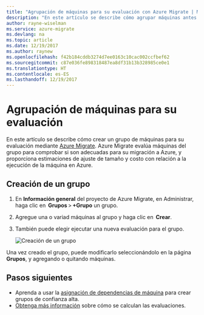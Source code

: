 ```yaml
---
title: "Agrupación de máquinas para su evaluación con Azure Migrate | Microsoft Docs"
description: "En este artículo se describe cómo agrupar máquinas antes de ejecutar una evaluación con el servicio Azure Migrate."
author: rayne-wiselman
ms.service: azure-migrate
ms.devlang: na
ms.topic: article
ms.date: 12/19/2017
ms.author: raynew
ms.openlocfilehash: f42b184cddb3274d7ee0163c10cac002ccfbef62
ms.sourcegitcommit: c87e036fe898318487ea8df31b13b328985ce0e1
ms.translationtype: HT
ms.contentlocale: es-ES
ms.lasthandoff: 12/19/2017
---
```

# <a name="group-machines-for-assessment"></a>Agrupación de máquinas para su evaluación

En este artículo se describe cómo crear un grupo de máquinas para su evaluación mediante [Azure Migrate](migrate-overview.md). Azure Migrate evalúa máquinas del grupo para comprobar si son adecuadas para su migración a Azure, y proporciona estimaciones de ajuste de tamaño y costo con relación a la ejecución de la máquina en Azure.


## <a name="create-a-group"></a>Creación de un grupo

1. En **Información general** del proyecto de Azure Migrate, en Administrar, haga clic en  **Grupos** > **+Grupo** un grupo.
2. Agregue una o variad máquinas al grupo y haga clic en  **Crear**. 
3. También puede elegir ejecutar una nueva evaluación para el grupo. 

    ![Creación de un grupo](./media/how-to-create-a-group/create-group.png)

Una vez creado el grupo, puede modificarlo seleccionándolo en la página **Grupos**, y agregando o quitando máquinas.

## <a name="next-steps"></a>Pasos siguientes

- Aprenda a usar la [asignación de dependencias de máquina](how-to-create-group-machine-dependencies.md) para crear grupos de confianza alta.
- [Obtenga más información](concepts-assessment-calculation.md) sobre cómo se calculan las evaluaciones.

